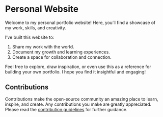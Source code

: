 # Personal Website

Welcome to my personal portfolio website! Here, you’ll find a showcase of my work, skills, and creativity.

I’ve built this website to:

1. Share my work with the world.
2. Document my growth and learning experiences.
3. Create a space for collaboration and connection.

Feel free to explore, draw inspiration, or even use this as a reference for building your own portfolio. I hope you find it insightful and engaging!

## Contributions

Contributions make the open-source community an amazing place to learn, inspire, and create. Any contributions you make are greatly appreciated. Please read the [contribution guidelines](/CONTRIBUTING.md) for further guidance.